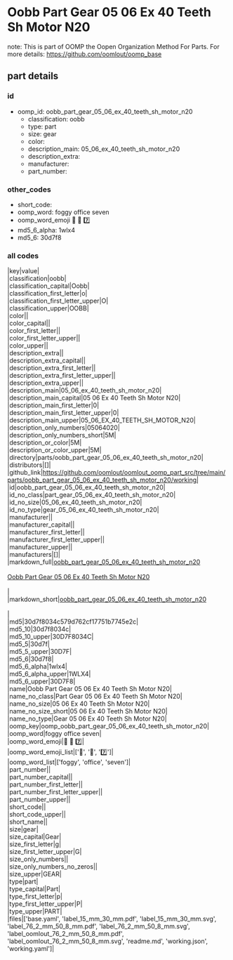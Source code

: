 # Oobb Part Gear 05 06 Ex 40 Teeth Sh Motor N20  

note: This is part of OOMP the Oopen Organization Method For Parts. For more details: https://github.com/oomlout/oomp_base

##  part details





### id
* oomp_id: oobb_part_gear_05_06_ex_40_teeth_sh_motor_n20
  * classification: oobb
  * type: part
  * size: gear
  * color: 
  * description_main: 05_06_ex_40_teeth_sh_motor_n20
  * description_extra: 
  * manufacturer: 
  * part_number: 

### other_codes
* short_code: 
* oomp_word: foggy office seven
* oomp_word_emoji :foggy: :office: :seven:
* md5_6_alpha: 1wlx4
* md5_6: 30d7f8

### all codes 
|key|value|  
|classification|oobb|  
|classification_capital|Oobb|  
|classification_first_letter|o|  
|classification_first_letter_upper|O|  
|classification_upper|OOBB|  
|color||  
|color_capital||  
|color_first_letter||  
|color_first_letter_upper||  
|color_upper||  
|description_extra||  
|description_extra_capital||  
|description_extra_first_letter||  
|description_extra_first_letter_upper||  
|description_extra_upper||  
|description_main|05_06_ex_40_teeth_sh_motor_n20|  
|description_main_capital|05 06 Ex 40 Teeth Sh Motor N20|  
|description_main_first_letter|0|  
|description_main_first_letter_upper|0|  
|description_main_upper|05_06_EX_40_TEETH_SH_MOTOR_N20|  
|description_only_numbers|05064020|  
|description_only_numbers_short|5M|  
|description_or_color|5M|  
|description_or_color_upper|5M|  
|directory|parts/oobb_part_gear_05_06_ex_40_teeth_sh_motor_n20|  
|distributors|[]|  
|github_link|https://github.com/oomlout/oomlout_oomp_part_src/tree/main/parts/oobb_part_gear_05_06_ex_40_teeth_sh_motor_n20/working|  
|id|oobb_part_gear_05_06_ex_40_teeth_sh_motor_n20|  
|id_no_class|part_gear_05_06_ex_40_teeth_sh_motor_n20|  
|id_no_size|05_06_ex_40_teeth_sh_motor_n20|  
|id_no_type|gear_05_06_ex_40_teeth_sh_motor_n20|  
|manufacturer||  
|manufacturer_capital||  
|manufacturer_first_letter||  
|manufacturer_first_letter_upper||  
|manufacturer_upper||  
|manufacturers|[]|  
|markdown_full|[oobb_part_gear_05_06_ex_40_teeth_sh_motor_n20](https://github.com/oomlout/oomlout_oomp_part_src/tree/main/parts/oobb_part_gear_05_06_ex_40_teeth_sh_motor_n20/working)<br>[](https://github.com/oomlout/oomlout_oomp_part_src/tree/main/parts/oobb_part_gear_05_06_ex_40_teeth_sh_motor_n20/working)<br>[Oobb Part Gear 05 06 Ex 40 Teeth Sh Motor N20](https://github.com/oomlout/oomlout_oomp_part_src/tree/main/parts/oobb_part_gear_05_06_ex_40_teeth_sh_motor_n20/working)<br><br>|  
|markdown_short|[oobb_part_gear_05_06_ex_40_teeth_sh_motor_n20](https://github.com/oomlout/oomlout_oomp_part_src/tree/main/parts/oobb_part_gear_05_06_ex_40_teeth_sh_motor_n20/working)<br><br>|  
|md5|30d7f8034c579d762cf17751b7745e2c|  
|md5_10|30d7f8034c|  
|md5_10_upper|30D7F8034C|  
|md5_5|30d7f|  
|md5_5_upper|30D7F|  
|md5_6|30d7f8|  
|md5_6_alpha|1wlx4|  
|md5_6_alpha_upper|1WLX4|  
|md5_6_upper|30D7F8|  
|name|Oobb Part Gear 05 06 Ex 40 Teeth Sh Motor N20|  
|name_no_class|Part Gear 05 06 Ex 40 Teeth Sh Motor N20|  
|name_no_size|05 06 Ex 40 Teeth Sh Motor N20|  
|name_no_size_short|05 06 Ex 40 Teeth Sh Motor N20|  
|name_no_type|Gear 05 06 Ex 40 Teeth Sh Motor N20|  
|oomp_key|oomp_oobb_part_gear_05_06_ex_40_teeth_sh_motor_n20|  
|oomp_word|foggy office seven|  
|oomp_word_emoji|:foggy: :office: :seven:|  
|oomp_word_emoji_list|[':foggy:', ':office:', ':seven:']|  
|oomp_word_list|['foggy', 'office', 'seven']|  
|part_number||  
|part_number_capital||  
|part_number_first_letter||  
|part_number_first_letter_upper||  
|part_number_upper||  
|short_code||  
|short_code_upper||  
|short_name||  
|size|gear|  
|size_capital|Gear|  
|size_first_letter|g|  
|size_first_letter_upper|G|  
|size_only_numbers||  
|size_only_numbers_no_zeros||  
|size_upper|GEAR|  
|type|part|  
|type_capital|Part|  
|type_first_letter|p|  
|type_first_letter_upper|P|  
|type_upper|PART|  
|files|['base.yaml', 'label_15_mm_30_mm.pdf', 'label_15_mm_30_mm.svg', 'label_76_2_mm_50_8_mm.pdf', 'label_76_2_mm_50_8_mm.svg', 'label_oomlout_76_2_mm_50_8_mm.pdf', 'label_oomlout_76_2_mm_50_8_mm.svg', 'readme.md', 'working.json', 'working.yaml']|  
